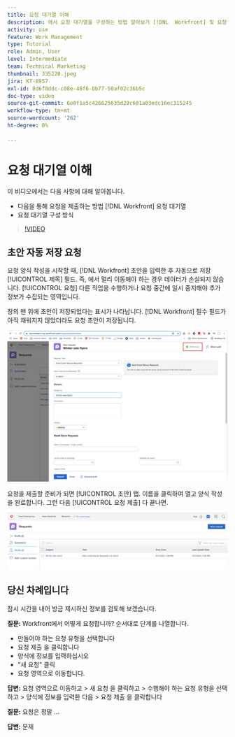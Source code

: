 ```yaml
---
title: 요청 대기열 이해
description: 에서 요청 대기열을 구성하는 방법 알아보기 [!DNL  Workfront] 및 요청 제출 방법.
activity: use
feature: Work Management
type: Tutorial
role: Admin, User
level: Intermediate
team: Technical Marketing
thumbnail: 335220.jpeg
jira: KT-8957
exl-id: 8d6f8ddc-c08e-46f6-8b77-50af02c36b5c
doc-type: video
source-git-commit: 6e0f1a5c426625635d29c601a03edc16ec315245
workflow-type: tm+mt
source-wordcount: '262'
ht-degree: 0%

---
```


# 요청 대기열 이해

이 비디오에서는 다음 사항에 대해 알아봅니다.

* 다음을 통해 요청을 제출하는 방법 [!DNL  Workfront] 요청 대기열
* 요청 대기열 구성 방식

>[!VIDEO](https://video.tv.adobe.com/v/335220/?quality=12&learn=on)

## 초안 자동 저장 요청

요청 양식 작성을 시작할 때, [!DNL Workfront] 초안을 입력한 후 자동으로 저장 [!UICONTROL 제목] 필드. 즉, 에서 멀리 이동해야 하는 경우 데이터가 손실되지 않습니다. [!UICONTROL 요청] 다른 작업을 수행하거나 요청 중간에 일시 중지해야 추가 정보가 수집되는 영역입니다.

창의 맨 위에 초안이 저장되었다는 표시가 나타납니다. [!DNL Workfront] 필수 필드가 아직 채워지지 않았더라도 요청 초안이 저장됩니다.

![요청 초안 만들기 이미지](assets/queue-mgt-make-a-request-draft-1.png)

요청을 제출할 준비가 되면 [!UICONTROL 초안] 탭. 이름을 클릭하여 열고 양식 작성을 완료합니다. 그런 다음 [!UICONTROL 요청 제출] 다 끝나면.

![요청 초안 회수 이미지](assets/queue-mgt-make-a-request-draft-2.png)

## 당신 차례입니다

잠시 시간을 내어 방금 제시하신 정보를 검토해 보겠습니다.

**질문:** Workfront에서 어떻게 요청합니까? 순서대로 단계를 나열합니다.

* 만들어야 하는 요청 유형을 선택합니다
* 요청 제출 을 클릭합니다
* 양식에 정보를 입력하십시오
* &quot;새 요청&quot; 클릭
* 요청 영역으로 이동합니다.


**답변:** 요청 영역으로 이동하고 > 새 요청 을 클릭하고 > 수행해야 하는 요청 유형을 선택하고 > 양식에 정보를 입력한 다음 > 요청 제출 을 클릭합니다

**질문:** 요청은 정말 ...

**답변:** 문제

<!---
You can also access request drafts from the [!UICONTROL Select a Request Type] menu at the top of the window. Select an option from the [!UICONTROL Recent Drafts] section, or start a new request by picking a queue from the [!UICONTROL New Requests] section. Fill everything out like normal, then submit the request.

<!---
image
--->

<!---
Let's take a minute to review the information you were just presented.

How do you make a request in Workfront? List the steps in order.
Choose the request type you need to make
Click Submit request
Fill out the information on the form
Click "New Request"
Navigate to the request area

Answer: Navigate to the request area>Click New Request>Choose the request type you need to make>Fill out the information on the form>Click Submit request

A request is really an......

Answer: Issue
--->
